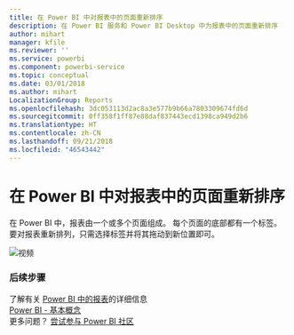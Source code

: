 ```yaml
---
title: 在 Power BI 中对报表中的页面重新排序
description: 在 Power BI 服务和 Power BI Desktop 中为报表中的页面重新排序
author: mihart
manager: kfile
ms.reviewer: ''
ms.service: powerbi
ms.component: powerbi-service
ms.topic: conceptual
ms.date: 03/01/2018
ms.author: mihart
LocalizationGroup: Reports
ms.openlocfilehash: 3dc053113d2ac8a3e577b9b66a7803309674fd6d
ms.sourcegitcommit: 0ff358f1ff87e88daf837443ecd1398ca949d2b6
ms.translationtype: HT
ms.contentlocale: zh-CN
ms.lasthandoff: 09/21/2018
ms.locfileid: "46543442"
---
```

# <a name="reorder-pages-in-a-report-in-power-bi"></a>在 Power BI 中对报表中的页面重新排序
在 Power BI 中，报表由一个或多个页面组成。  每个页面的底部都有一个标签。  要对报表重新排列，只需选择标签并将其拖动到新位置即可。

![视频](media/service-report-reorder-pages/reorder.gif)

### <a name="next-steps"></a>后续步骤
了解有关 [Power BI 中的报表](consumer/end-user-reports.md)的详细信息  
[Power BI - 基本概念](consumer/end-user-basic-concepts.md)  
更多问题？ [尝试参与 Power BI 社区](http://community.powerbi.com/)

